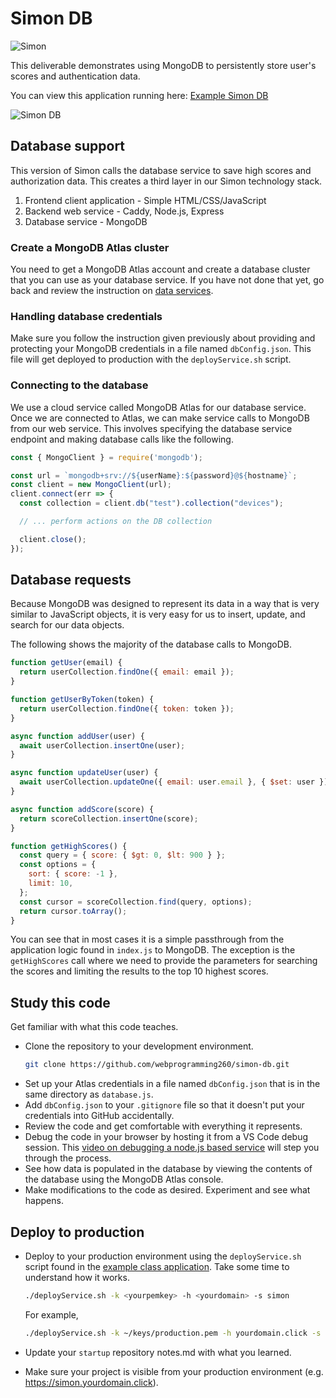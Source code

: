 # Simon DB

![Simon](../simon.png)

This deliverable demonstrates using MongoDB to persistently store user's scores and authentication data.

You can view this application running here: [Example Simon DB](https://simon-db.cs260.click)

![Simon DB](simonDb.jpg)

## Database support

This version of Simon calls the database service to save high scores and authorization data. This creates a third layer in our Simon technology stack.

1. Frontend client application - Simple HTML/CSS/JavaScript
1. Backend web service - Caddy, Node.js, Express
1. Database service - MongoDB

### Create a MongoDB Atlas cluster

You need to get a MongoDB Atlas account and create a database cluster that you can use as your database service. If you have not done that yet, go back and review the instruction on [data services](../../webServices//dataServices/dataServices.md).

### Handling database credentials

Make sure you follow the instruction given previously about providing and protecting your MongoDB credentials in a file named `dbConfig.json`. This file will get deployed to production with the `deployService.sh` script.

### Connecting to the database

We use a cloud service called MongoDB Atlas for our database service. Once we are connected to Atlas, we can make service calls to MongoDB from our web service. This involves specifying the database service endpoint and making database calls like the following.

```Javascript
const { MongoClient } = require('mongodb');

const url = `mongodb+srv://${userName}:${password}@${hostname}`;
const client = new MongoClient(url);
client.connect(err => {
  const collection = client.db("test").collection("devices");

  // ... perform actions on the DB collection

  client.close();
});

```

## Database requests

Because MongoDB was designed to represent its data in a way that is very similar to JavaScript objects, it is very easy for us to insert, update, and search for our data objects.

The following shows the majority of the database calls to MongoDB.

```js
function getUser(email) {
  return userCollection.findOne({ email: email });
}

function getUserByToken(token) {
  return userCollection.findOne({ token: token });
}

async function addUser(user) {
  await userCollection.insertOne(user);
}

async function updateUser(user) {
  await userCollection.updateOne({ email: user.email }, { $set: user });
}

async function addScore(score) {
  return scoreCollection.insertOne(score);
}

function getHighScores() {
  const query = { score: { $gt: 0, $lt: 900 } };
  const options = {
    sort: { score: -1 },
    limit: 10,
  };
  const cursor = scoreCollection.find(query, options);
  return cursor.toArray();
}
```

You can see that in most cases it is a simple passthrough from the application logic found in `index.js` to MongoDB. The exception is the `getHighScores` call where we need to provide the parameters for searching the scores and limiting the results to the top 10 highest scores.

## Study this code

Get familiar with what this code teaches.

- Clone the repository to your development environment.
  ```sh
  git clone https://github.com/webprogramming260/simon-db.git
  ```
- Set up your Atlas credentials in a file named `dbConfig.json` that is in the same directory as `database.js`.
- Add `dbConfig.json` to your `.gitignore` file so that it doesn't put your credentials into GitHub accidentally.
- Review the code and get comfortable with everything it represents.
- Debug the code in your browser by hosting it from a VS Code debug session. This [video on debugging a node.js based service](https://youtu.be/B0le_Z_2TQY) will step you through the process.
- See how data is populated in the database by viewing the contents of the database using the MongoDB Atlas console.
- Make modifications to the code as desired. Experiment and see what happens.

## Deploy to production

- Deploy to your production environment using the `deployService.sh` script found in the [example class application](https://github.com/webprogramming260/simon-db/blob/main/deployService.sh). Take some time to understand how it works.

  ```sh
  ./deployService.sh -k <yourpemkey> -h <yourdomain> -s simon
  ```

  For example,

  ```sh
  ./deployService.sh -k ~/keys/production.pem -h yourdomain.click -s simon
  ```

- Update your `startup` repository notes.md with what you learned.
- Make sure your project is visible from your production environment (e.g. https://simon.yourdomain.click).
